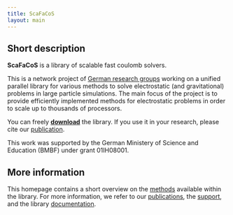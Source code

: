 ```yaml
---
title: ScaFaCoS
layout: main
---
```


## Short description

**ScaFaCoS** is a library of scalable fast coulomb solvers.

This is a network project of [German research groups](./partners.html)
working on a unified parallel library for various methods to solve
electrostatic (and gravitational) problems in large particle
simulations. The main focus of the project is to provide efficiently
implemented methods for electrostatic problems in order to scale up to
thousands of processors.

You can freely [**download**](./download.html) the library. If
you use it in your research, please cite our [publication](./publications.html).

This work was supported by the German Ministery of Science and Education (BMBF) under grant 01IH08001.

## More information

This homepage contains a short overview on the <a href="/methods.html">methods</a>
available within the library. For more information, we refer to our
[publications](./publications.html), the [support](./support.html), and the library
[documentation](./documentation.html).

